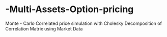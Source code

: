 # -Multi-Assets-Option-pricing
Monte - Carlo Correlated price simulation with Cholesky Decomposition of Correlation Matrix using Market Data
